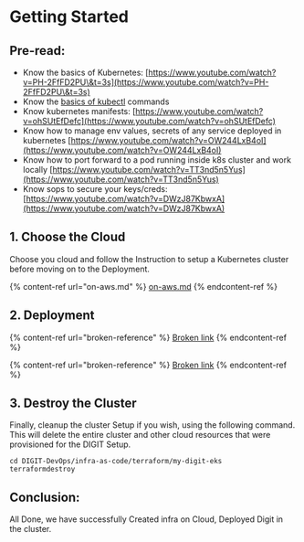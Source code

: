 # Getting Started

## Pre-read: <a href="pre-read" id="pre-read"></a>

* Know the basics of Kubernetes: [https://www.youtube.com/watch?v=PH-2FfFD2PU\&t=3s](https://www.youtube.com/watch?v=PH-2FfFD2PU\&t=3s)
* Know the [basics of kubectl](https://www.tutorialspoint.com/kubernetes/kubernetes\_kubectl\_commands.htm) commands
* Know kubernetes manifests: [https://www.youtube.com/watch?v=ohSUtEfDefc](https://www.youtube.com/watch?v=ohSUtEfDefc)
* Know how to manage env values, secrets of any service deployed in kubernetes [https://www.youtube.com/watch?v=OW244LxB4oI](https://www.youtube.com/watch?v=OW244LxB4oI)
* Know how to port forward to a pod running inside k8s cluster and work locally [https://www.youtube.com/watch?v=TT3nd5n5Yus](https://www.youtube.com/watch?v=TT3nd5n5Yus)
* Know sops to secure your keys/creds: [https://www.youtube.com/watch?v=DWzJ87KbwxA](https://www.youtube.com/watch?v=DWzJ87KbwxA)

## 1. Choose the Cloud <a href="v-1-choose-the-cloud" id="v-1-choose-the-cloud"></a>

Choose you cloud and follow the Instruction to setup a Kubernetes cluster before moving on to the Deployment.

{% content-ref url="on-aws.md" %}
[on-aws.md](on-aws.md)
{% endcontent-ref %}

## 2. Deployment <a href="2-deploy-digit" id="2-deploy-digit"></a>

{% content-ref url="broken-reference" %}
[Broken link](broken-reference)
{% endcontent-ref %}

{% content-ref url="broken-reference" %}
[Broken link](broken-reference)
{% endcontent-ref %}

## 3. Destroy the Cluster <a href="5-destroy-the-cluster" id="5-destroy-the-cluster"></a>

Finally, cleanup the cluster Setup if you wish, using the following command. This will delete the entire cluster and other cloud resources that were provisioned for the DIGIT Setup.

```
cd DIGIT-DevOps/infra-as-code/terraform/my-digit-eks
terraformdestroy​
```

## Conclusion: <a href="conclusion" id="conclusion"></a>

All Done, we have successfully Created infra on Cloud, Deployed Digit in the cluster.
